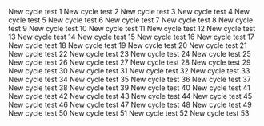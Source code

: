 New cycle test 1
New cycle test 2
New cycle test 3
New cycle test 4
New cycle test 5
New cycle test 6
New cycle test 7
New cycle test 8
New cycle test 9
New cycle test 10
New cycle test 11
New cycle test 12
New cycle test 13
New cycle test 14
New cycle test 15
New cycle test 16
New cycle test 17
New cycle test 18
New cycle test 19
New cycle test 20
New cycle test 21
New cycle test 22
New cycle test 23
New cycle test 24
New cycle test 25
New cycle test 26
New cycle test 27
New cycle test 28
New cycle test 29
New cycle test 30
New cycle test 31
New cycle test 32
New cycle test 33
New cycle test 34
New cycle test 35
New cycle test 36
New cycle test 37
New cycle test 38
New cycle test 39
New cycle test 40
New cycle test 41
New cycle test 42
New cycle test 43
New cycle test 44
New cycle test 45
New cycle test 46
New cycle test 47
New cycle test 48
New cycle test 49
New cycle test 50
New cycle test 51
New cycle test 52
New cycle test 53
